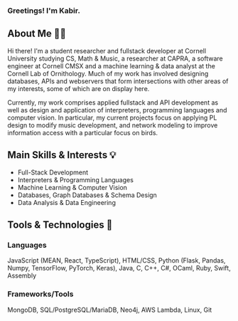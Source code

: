 ### Greetings! I'm Kabir.

## About Me 👋🏼
Hi there! I'm a student researcher and fullstack developer at Cornell University studying CS, Math & Music, a researcher at CAPRA, a software engineer at Cornell CMSX and a machine learning & data analyst at the Cornell Lab of Ornithology. Much of my work has involved designing databases, APIs and webservers that form intersections with other areas of my interests, some of which are on display here. 

Currently, my work comprises applied fullstack and API development as well as design and application of interpreters, programming languages and computer vision. In particular,  my current projects focus on applying PL design to modify music development, and network modeling to improve information access with a particular focus on birds.

## Main Skills & Interests 💡
- Full-Stack Development
- Interpreters & Programming Languages
- Machine Learning & Computer Vision
- Databases, Graph Databases & Schema Design
- Data Analysis & Data Engineering
  
## Tools & Technologies 🔧
  ### Languages
  JavaScript (MEAN, React, TypeScript), HTML/CSS, Python (Flask, Pandas, Numpy, TensorFlow, PyTorch, Keras), Java, C, C++, C#, OCaml, Ruby, Swift, Assembly

  ### Frameworks/Tools
  MongoDB, SQL/PostgreSQL/MariaDB, Neo4j, AWS Lambda, Linux, Git
